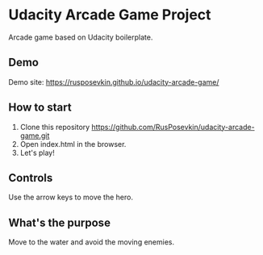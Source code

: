# Udacity Arcade Game Project
Arcade game based on Udacity boilerplate.

## Demo
Demo site: https://rusposevkin.github.io/udacity-arcade-game/

## How to start
1. Clone this repository https://github.com/RusPosevkin/udacity-arcade-game.git
2. Open index.html in the browser.
3. Let's play!

## Controls
Use the arrow keys to move the hero.

## What's the purpose
Move to the water and avoid the moving enemies.
